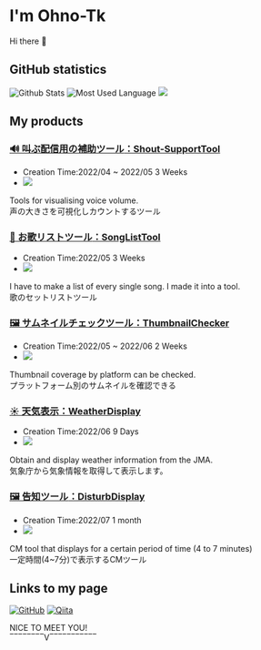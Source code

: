 # I'm Ohno-Tk
Hi there 👋

## GitHub statistics

![Github Stats](https://github-readme-stats.vercel.app/api?username=Ohno-Tk&count_private=true&show_icons=true&theme=dark)
![Most Used Language](https://github-readme-stats.vercel.app/api/top-langs/?username=Ohno-Tk&hide=html&layout=compact&theme=dark)
![](https://github-profile-summary-cards.vercel.app/api/cards/profile-details?username=Ohno-Tk&theme=monokai)

## My products
### [**🔊 叫ぶ配信用の補助ツール**：Shout-SupportTool](https://github.com/Ohno-Tk/Unity_Shout-SupportTool)
- Creation Time:2022/04 ~ 2022/05 3 Weeks
- <img src="https://img.shields.io/badge/-Unity-000000.svg?logo=unity&style=plastic">

Tools for visualising voice volume.  
声の大きさを可視化しカウントするツール

### [**🎵 お歌リストツール**：SongListTool](https://github.com/Ohno-Tk/Tool_SongList)
- Creation Time:2022/05 3 Weeks
- <img src="https://img.shields.io/badge/-Web_app-303">

I have to make a list of every single song. I made it into a tool.  
歌のセットリストツール

### [**🖼️ サムネイルチェックツール**：ThumbnailChecker](https://github.com/Ohno-Tk/Tool_ThumbnailChecker)
- Creation Time:2022/05 ~ 2022/06 2 Weeks
- <img src="https://img.shields.io/badge/-Web_app-303">

Thumbnail coverage by platform can be checked.  
プラットフォーム別のサムネイルを確認できる

### [**☀ 天気表示**：WeatherDisplay](https://github.com/Ohno-Tk/Tool_WeatherDisplay)
- Creation Time:2022/06 9 Days
- <img src="https://img.shields.io/badge/-Web_app-303">

Obtain and display weather information from the JMA.  
気象庁から気象情報を取得して表示します。

### [**🖼️ 告知ツール**：DisturbDisplay](https://github.com/Ohno-Tk/Unity_Tool_DisturbDisplay)
- Creation Time:2022/07 1 month
- <img src="https://img.shields.io/badge/-Unity-000000.svg?logo=unity&style=plastic">

CM tool that displays for a certain period of time (4 to 7 minutes)  
一定時間(4~7分)で表示するCMツール

## Links to my page
[![GitHub](https://img.shields.io/badge/-Here!-000?color=FFF&logo=github&logoColor=181717&style=flat)](https://github.com/Ohno-Tk)
[![Qiita](https://img.shields.io/badge/-ohno--Tk-000?logo=qiita)](https://qiita.com/ohno-Tk)

NICE TO MEET YOU!  
‾‾‾‾‾‾‾‾V‾‾‾‾‾‾‾‾‾‾‾
